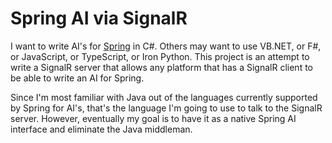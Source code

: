 # Spring AI via SignalR

I want to write AI's for [Spring](https://springrts.com/) in C#. Others may want to use VB.NET, or F#, or JavaScript, or TypeScript, or Iron Python. This project is an attempt to write a SignalR server that allows any platform that has a SignalR client to be able to write an AI for Spring.

Since I'm most familiar with Java out of the languages currently supported by Spring for AI's, that's the language I'm going to use to talk to the SignalR server. However, eventually my goal is to have it as a native Spring AI interface and eliminate the Java middleman.
